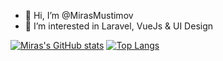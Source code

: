 - 👋 Hi, I’m @MirasMustimov
- 👀 I’m interested in Laravel, VueJs & UI Design

[![Miras's GitHub stats](https://github-readme-stats.vercel.app/api?username=MirasMustimov&count_private=true&show_icons=true)](https://github.com/anuraghazra/github-readme-stats)
[![Top Langs](https://github-readme-stats.vercel.app/api/top-langs/?username=MirasMustimov)](https://github.com/anuraghazra/github-readme-stats)



<!---
MirasMustimov/MirasMustimov is a ✨ special ✨ repository because its `README.md` (this file) appears on your GitHub profile.
You can click the Preview link to take a look at your changes.
--->
